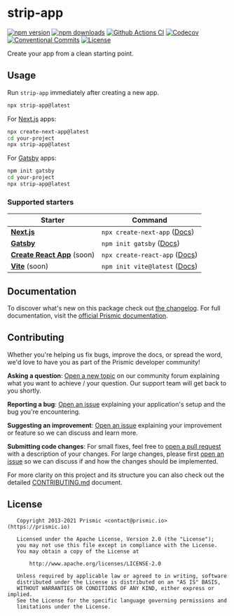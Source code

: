 # strip-app

[![npm version][npm-version-src]][npm-version-href]
[![npm downloads][npm-downloads-src]][npm-downloads-href]
[![Github Actions CI][github-actions-ci-src]][github-actions-ci-href]
[![Codecov][codecov-src]][codecov-href]
[![Conventional Commits][conventional-commits-src]][conventional-commits-href]
[![License][license-src]][license-href]

Create your app from a clean starting point.

<!--

TODO: Create a small list of package features:

- 🤔 &nbsp;A useful feature;
- 🥴 &nbsp;Another useful feature;
- 🙃 &nbsp;A final useful feature.

Non-breaking space: &nbsp; are here on purpose to fix emoji rendering on certain systems.

-->

## Usage

Run `strip-app` immediately after creating a new app.

```bash
npx strip-app@latest
```

For [Next.js](https://nextjs.org/) apps:

```bash
npx create-next-app@latest
cd your-project
npx strip-app@latest
```

For [Gatsby](https://www.gatsbyjs.com/) apps:

```bash
npm init gatsby
cd your-project
npx strip-app@latest
```

### Supported starters

| Starter                                                      | Command                                                                               |
| ------------------------------------------------------------ | ------------------------------------------------------------------------------------- |
| [**Next.js**](https://nextjs.org/)                           | `npx create-next-app` ([Docs](https://nextjs.org/docs/api-reference/create-next-app)) |
| [**Gatsby**](https://www.gatsbyjs.com/)                      | `npm init gatsby` ([Docs](https://www.gatsbyjs.com/docs/quick-start/))                |
| [**Create React App**](https://create-react-app.dev/) (soon) | `npx create-react-app` ([Docs](https://create-react-app.dev/docs/getting-started))    |
| [**Vite**](https://vitejs.dev/) (soon)                       | `npm init vite@latest` ([Docs](https://vitejs.dev/guide/))                            |

## Documentation

To discover what's new on this package check out [the changelog][changelog]. For full documentation, visit the [official Prismic documentation][prismic-docs].

## Contributing

Whether you're helping us fix bugs, improve the docs, or spread the word, we'd love to have you as part of the Prismic developer community!

**Asking a question**: [Open a new topic][forum-question] on our community forum explaining what you want to achieve / your question. Our support team will get back to you shortly.

**Reporting a bug**: [Open an issue][repo-bug-report] explaining your application's setup and the bug you're encountering.

**Suggesting an improvement**: [Open an issue][repo-feature-request] explaining your improvement or feature so we can discuss and learn more.

**Submitting code changes**: For small fixes, feel free to [open a pull request][repo-pull-requests] with a description of your changes. For large changes, please first [open an issue][repo-feature-request] so we can discuss if and how the changes should be implemented.

For more clarity on this project and its structure you can also check out the detailed [CONTRIBUTING.md][contributing] document.

## License

```
   Copyright 2013-2021 Prismic <contact@prismic.io> (https://prismic.io)

   Licensed under the Apache License, Version 2.0 (the "License");
   you may not use this file except in compliance with the License.
   You may obtain a copy of the License at

       http://www.apache.org/licenses/LICENSE-2.0

   Unless required by applicable law or agreed to in writing, software
   distributed under the License is distributed on an "AS IS" BASIS,
   WITHOUT WARRANTIES OR CONDITIONS OF ANY KIND, either express or implied.
   See the License for the specific language governing permissions and
   limitations under the License.
```

<!-- Links -->

[prismic]: https://prismic.io

<!-- TODO: Replace link with a more useful one if available -->

[prismic-docs]: https://prismic.io/docs
[changelog]: ./CHANGELOG.md
[contributing]: ./CONTRIBUTING.md

<!-- TODO: Replace link with a more useful one if available -->

[forum-question]: https://community.prismic.io
[repo-bug-report]: https://github.com/prismicio-community/strip-app/issues/new?assignees=&labels=bug&template=bug_report.md&title=
[repo-feature-request]: https://github.com/prismicio-community/strip-app/issues/new?assignees=&labels=enhancement&template=feature_request.md&title=
[repo-pull-requests]: https://github.com/prismicio-community/strip-app/pulls

<!-- Badges -->

[npm-version-src]: https://img.shields.io/npm/v/strip-app/latest.svg
[npm-version-href]: https://npmjs.com/package/strip-app
[npm-downloads-src]: https://img.shields.io/npm/dm/strip-app.svg
[npm-downloads-href]: https://npmjs.com/package/strip-app
[github-actions-ci-src]: https://github.com/prismicio-community/strip-app/workflows/ci/badge.svg
[github-actions-ci-href]: https://github.com/prismicio-community/strip-app/actions?query=workflow%3Aci
[codecov-src]: https://img.shields.io/codecov/c/github/prismicio-community/strip-app.svg
[codecov-href]: https://codecov.io/gh/prismicio-community/strip-app
[conventional-commits-src]: https://img.shields.io/badge/Conventional%20Commits-1.0.0-yellow.svg
[conventional-commits-href]: https://conventionalcommits.org
[license-src]: https://img.shields.io/npm/l/strip-app.svg
[license-href]: https://npmjs.com/package/strip-app
